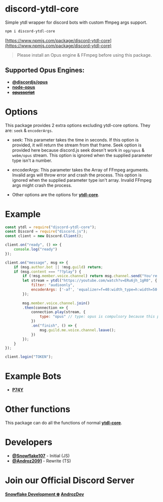 # discord-ytdl-core
Simple ytdl wrapper for discord bots with custom ffmpeg args support.

```sh
npm i discord-ytdl-core
```

[https://www.npmjs.com/package/discord-ytdl-core](https://www.npmjs.com/package/discord-ytdl-core)

> Please install an Opus engine & FFmpeg before using this package.

## **Supported Opus Engines:**
- **[@discordjs/opus](https://npmjs.com/package/@discordjs/opus)**
- **[node-opus](https://npmjs.com/package/node-opus)**
- ~~**[opusscript](https://npmjs.com/package/opusscript)**~~

# Options
This package provides 2 extra options excluding ytdl-core options.
They are: `seek` & `encoderArgs`.
- seek: This parameter takes the time in seconds. 
If this option is provided, it will return the stream from that frame.
Seek option is provided here because discord.js seek doesn't work in `ogg/opus` & `webm/opus` stream.
This option is ignored when the supplied parameter type isn't a number.

- encoderArgs: This parameter takes the Array of FFmpeg arguments.
Invalid args will throw error and crash the process.
This option is ignored when the supplied parameter type isn't array. Invalid FFmpeg args might crash the process.

- Other options are the options for **[ytdl-core](https://npmjs.com/package/ytdl-core)**.

# Example

```js
const ytdl = require("discord-ytdl-core");
const Discord = require("discord.js");
const client = new Discord.Client();

client.on("ready", () => {
    console.log("ready")
});

client.on("message", msg => {
    if (msg.author.bot || !msg.guild) return;
    if (msg.content === "??play") {
        if (!msg.member.voice.channel) return msg.channel.send("You're not in a voice channel?");
        let stream = ytdl("https://youtube.com/watch?v=ERu6jh_1gR0", {
            filter: "audioonly",
            encoderArgs: ['-af', 'equalizer=f=40:width_type=h:width=50:g=10'] // FFmpeg args array (optional)
        });
        
        msg.member.voice.channel.join()
        .then(connection => {
            connection.play(stream, {
                type: "opus" // type: opus is compulsory because this package returns opus stream
            })
            .on("finish", () => {
                msg.guild.me.voice.channel.leave();
            })
        });
    }
});

client.login("TOKEN");
```

# Example Bots
- **[P74Y](https://github.com/Snowflake107/P74Y)**

# Other functions
This package can do all the functions of normal **[ytdl-core](https://npmjs.com/package/ytdl-core)**.

# Developers
- **[@Snowflake107](https://github.com/Snowflake107)** - Initial (JS)
- **[@Androz2091](https://github.com/Androz2091)** - Rewrite (TS)

# Join our Official Discord Server
**[Snowflake Development ❄️](https://discord.gg/uqB8kxh)**
**[AndrozDev](https://discord.gg/Qreejcu)**

